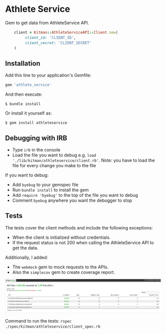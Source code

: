 # Athlete Service

Gem to get data from AthleteService API.

```ruby
    client = Kitman::AthleteServiceAPI::Client.new(
         client_id: 'CLIENT_ID',
         client_secret: 'CLIENT_SECRET'
    )
```

## Installation

Add this line to your application's Gemfile:

```ruby
gem 'athlete_service'
```

And then execute:

    $ bundle install

Or install it yourself as:

    $ gem install athleteservice


## Debugging with IRB

- Type `irb` in the console
- Load the file you want to debug e.g. `load './lib/kitman/athleteservice/client.rb'`. Note: you have to load the file for every change you make to the file

If you want to debug:
- Add `byebug` to your gemspec file
- Run `bundle install` to install the gem
- Add `require 'byebug'` to the top of the file you want to debug
- Comment `byebug` anywhere you want the debugger to stop

## Tests

The tests cover the client methods and include the following exceptions:

- When the client is initialized without credentials.
- If the request status is not 200 when calling the AthleteService API to get the data.

Additionally, I added:
- The `webmock` gem to mock requests to the APIs.
- Also the `simplecov` gem to create coverage report.

![test coverage](test-coverage-report.png)

Command to run the tests: `rspec ./spec/kitman/athleteservice/client_spec.rb`